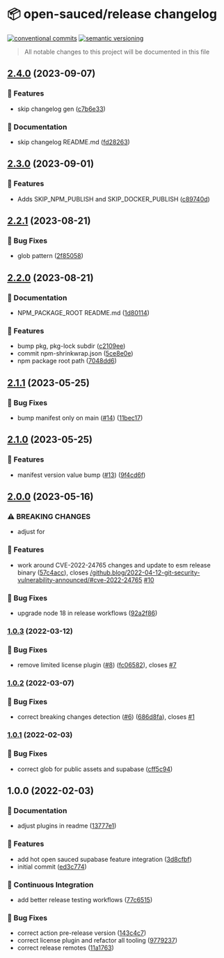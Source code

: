 # 📦 open-sauced/release changelog

[![conventional commits](https://img.shields.io/badge/conventional%20commits-1.0.0-yellow.svg)](https://conventionalcommits.org)
[![semantic versioning](https://img.shields.io/badge/semantic%20versioning-2.0.0-green.svg)](https://semver.org)

> All notable changes to this project will be documented in this file

## [2.4.0](https://github.com/open-sauced/release/compare/v2.3.0...v2.4.0) (2023-09-07)


### 🍕 Features

* skip changelog gen ([c7b6e33](https://github.com/open-sauced/release/commit/c7b6e33d03c74aafea99cde50bc94e562735e1b6))


### 📝 Documentation

* skip changelog README.md ([fd28263](https://github.com/open-sauced/release/commit/fd28263e8dea06d90d83beda117efb5c8941f105))

## [2.3.0](https://github.com/open-sauced/release/compare/v2.2.1...v2.3.0) (2023-09-01)


### 🍕 Features

* Adds SKIP_NPM_PUBLISH and SKIP_DOCKER_PUBLISH ([c89740d](https://github.com/open-sauced/release/commit/c89740d3e2dd9ded886039815c9ec570eb38522d))

## [2.2.1](https://github.com/open-sauced/release/compare/v2.2.0...v2.2.1) (2023-08-21)


### 🐛 Bug Fixes

* glob pattern ([2f85058](https://github.com/open-sauced/release/commit/2f8505853d3227a8fe31007af243f1b3b88fa1a7))

## [2.2.0](https://github.com/open-sauced/release/compare/v2.1.1...v2.2.0) (2023-08-21)


### 📝 Documentation

* NPM_PACKAGE_ROOT README.md ([1d80114](https://github.com/open-sauced/release/commit/1d80114da0d612de9181cce64de77d1ebe10e14c))


### 🍕 Features

* bump pkg, pkg-lock subdir ([c2109ee](https://github.com/open-sauced/release/commit/c2109ee68edb5e17a396878f43a3a4ca41c97364))
* commit npm-shrinkwrap.json ([5ce8e0e](https://github.com/open-sauced/release/commit/5ce8e0e2375e538b7016ea460c86da968492008a))
* npm package root path ([7048dd6](https://github.com/open-sauced/release/commit/7048dd650ff4a3b6e6938cf73f96d3551c4921ca))

## [2.1.1](https://github.com/open-sauced/release/compare/v2.1.0...v2.1.1) (2023-05-25)


### 🐛 Bug Fixes

* bump manifest only on main ([#14](https://github.com/open-sauced/release/issues/14)) ([11bec17](https://github.com/open-sauced/release/commit/11bec17d4d94a3c2f934715ac00abc7141c0f0ba))

## [2.1.0](https://github.com/open-sauced/release/compare/v2.0.0...v2.1.0) (2023-05-25)


### 🍕 Features

* manifest version value bump ([#13](https://github.com/open-sauced/release/issues/13)) ([9f4cd6f](https://github.com/open-sauced/release/commit/9f4cd6f2d952a1c3ff018801cbe0199607293c1d))

## [2.0.0](https://github.com/open-sauced/release/compare/v1.0.3...v2.0.0) (2023-05-16)


### ⚠ BREAKING CHANGES

* adjust for

### 🍕 Features

* work around CVE-2022-24765 changes and update to esm release binary ([57c4acc](https://github.com/open-sauced/release/commit/57c4accf65edf96e65ea0bdd12e0b4c705fe218e)), closes [/github.blog/2022-04-12-git-security-vulnerability-announced/#cve-2022-24765](https://github.com/open-sauced//github.blog/2022-04-12-git-security-vulnerability-announced//issues/cve-2022-24765) [#10](https://github.com/open-sauced/release/issues/10)


### 🐛 Bug Fixes

* upgrade node 18 in release workflows ([92a2f86](https://github.com/open-sauced/release/commit/92a2f86d6fc2bcdbb3b7148519d390a7f6338e8b))

### [1.0.3](https://github.com/open-sauced/release/compare/v1.0.2...v1.0.3) (2022-03-12)


### 🐛 Bug Fixes

* remove limited license plugin ([#8](https://github.com/open-sauced/release/issues/8)) ([fc06582](https://github.com/open-sauced/release/commit/fc06582e7045e5799357397a4912061a68c633b2)), closes [#7](https://github.com/open-sauced/release/issues/7)

### [1.0.2](https://github.com/open-sauced/release/compare/v1.0.1...v1.0.2) (2022-03-07)


### 🐛 Bug Fixes

* correct breaking changes detection ([#6](https://github.com/open-sauced/release/issues/6)) ([686d8fa](https://github.com/open-sauced/release/commit/686d8fa034083f413f48e129bc7be08f10751df1)), closes [#1](https://github.com/open-sauced/release/issues/1)

### [1.0.1](https://github.com/open-sauced/release/compare/v1.0.0...v1.0.1) (2022-02-03)


### 🐛 Bug Fixes

* correct glob for public assets and supabase ([cff5c94](https://github.com/open-sauced/release/commit/cff5c94ce9b7eb83587e311b08d18ecb6f490fc2))

## 1.0.0 (2022-02-03)


### 📝 Documentation

* adjust plugins in readme ([13777e1](https://github.com/open-sauced/release/commit/13777e1dd89e1d4b7ecc870a7b722ebf9ed77e57))


### 🍕 Features

* add hot open sauced supabase feature integration ([3d8cfbf](https://github.com/open-sauced/release/commit/3d8cfbf01a52fd8309b4eb82fda8b2794abe9736))
* initial commit ([ed3c774](https://github.com/open-sauced/release/commit/ed3c77420ead8a9b395c60d00cd6b5badba0c6b4))


### 🔁 Continuous Integration

* add better release testing workflows ([77c6515](https://github.com/open-sauced/release/commit/77c6515db6f5f2f75b53f636769d3082bff02c98))


### 🐛 Bug Fixes

* correct action pre-release version ([143c4c7](https://github.com/open-sauced/release/commit/143c4c7a89d71d8f4981bbcd39b167f552be1195))
* correct license plugin and refactor all tooling ([9779237](https://github.com/open-sauced/release/commit/977923782bc924cc58bc69aa630fa1fbd850af75))
* correct release remotes ([11a1763](https://github.com/open-sauced/release/commit/11a1763c43c319e25343d89e159e7cd1f951f976))
